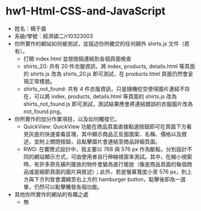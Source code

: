 # hw1-Html-CSS-and-JavaScript

- 姓名：楊于晨
- 系級/學號：經濟碩二/r10323003
- 你所實作的網站如何被測試，並描述你所繳交的任何額外 shirts.js 文件（若有）。
    - 打開 index.html 並按按鈕連結到各個頁面檢查
    - shirts_20: 共有 20 件衣服資訊，將 index, products, details.html 等頁面的 shirts.js 改為 shirts_20.js 即可測試，在 products.html 頁面仍然會呈現正常樣貌。
    - shirts_not_found: 共有 4 件衣服資訊，只是隨機挖空使得圖片連結不存在，可以將 index, products, details.html 等頁面的 shirts.js 改為 shirts_not_found.js 即可測試，測試結果應會將連結錯誤的衣服圖片改為 not_found.png。
- 你所實作的加分作業項目，以及如何觸發它。
    - QuickView: QuickView 功能在商品頁面直接點選按鈕即可在頁面下方看見灰底的快速查看區塊，其中顯示商品正反面圖案、名稱、價格以及敘述，並附上關閉按鈕，且點擊圖片會連結至商品詳細頁面。
    - RWD: 在響應式設計中，我主要以 768 與 576 px 作為斷點，分別設計不同的網站顯示方式，可由使用者自行伸縮視窗來測試。其中，在縮小視窗時，有許多原先橫列擺放的物件會變為直行擺放（像是商品頁面的每個商品或是細節頁面的圖片與敘述）；此外，若是螢幕寬度小至 576 px，則上方與下方列皆會濃縮至右上方的 hamburger button，點擊後即為一選單，仍然可以點擊觸發各個功能。
- 其他你所實作的網站的有趣之處
    - 無